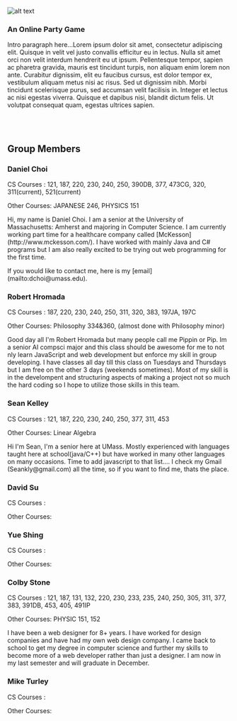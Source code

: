 ![alt text](https://github.com/umass-cs-326/team-phrase-cards/blob/master/docs/logo.png "Phrase Cards Logo")

### An Online Party Game
<p>Intro paragraph here...Lorem ipsum dolor sit amet, consectetur adipiscing elit. Quisque in velit vel justo convallis efficitur eu in lectus. Nulla sit amet orci non velit interdum hendrerit eu ut ipsum. Pellentesque tempor, sapien ac pharetra gravida, mauris est tincidunt turpis, non aliquam enim lorem non ante. Curabitur dignissim, elit eu faucibus cursus, est dolor tempor ex, vestibulum aliquam metus nisi ac risus. Sed ut dignissim nibh. Morbi tincidunt scelerisque purus, sed accumsan velit facilisis in. Integer et lectus ac nisi egestas viverra. Quisque et dapibus nisi, blandit dictum felis. Ut volutpat consequat quam, egestas ultrices sapien.</p>

<br /><br />

## Group Members

### Daniel Choi
<p>CS Courses : 121, 187, 220, 230, 240, 250, 390DB, 377, 473CG, 320, 311(current), 521(current)</p>
<p>Other Courses: JAPANESE 246, PHYSICS 151</p>
<p>Hi, my name is Daniel Choi. I am a senior at the University of Massachusetts: Amherst and majoring in Computer Science. I am currently working part time for a healthcare company called [McKesson](http://www.mckesson.com/). I have worked with mainly Java and C# programs but I am also really excited to be trying out web programming for the first time.</p>
<p>If you would like to contact me, here is my [email](mailto:dchoi@umass.edu). </p>

### Robert Hromada
<p>CS Courses : 187, 220, 230, 240, 250, 311, 320, 383, 197JA, 197C</p>
<p>Other Courses: Philosophy 334&360, (almost done with Philosophy minor)</p>
<p>Good day all I'm Robert Hromada but many people call me Pippin or Pip.  Im a senior AI compsci major and this class should be awesome for me to not nly learn JavaScript and web development but enforce my skill in group developing.  I have classes all day till this class on Tuesdays and Thursdays but I am free on the other 3 days (weekends sometimes).  Most of my skill is in the develompent and structuring aspects of making a project not so much the hard coding so I hope to utilize those skills in this team.  </p>

### Sean Kelley
<p>CS Courses : 121, 187, 220, 230, 240, 250, 377, 311, 453</p>
<p>Other Courses: Linear Algebra</p>
<p> Hi I'm Sean, I'm a senior here at UMass. Mostly experienced with languages taught here at school(java/C++) but have worked in many other languages on many occasions. Time to add javascript to that list.... I check my Gmail (Seankly@gmail.com) all the time, so if you want to find me, thats the place.</p>

### David Su
<p>CS Courses : </p>
<p>Other Courses: </p>
<p></p>

### Yue Shing
<p>CS Courses : </p>
<p>Other Courses: </p>
<p></p>

### Colby Stone
<p>CS Courses : 121, 187, 131, 132, 220, 230, 233, 235, 240, 250, 305, 311, 377, 383, 391DB, 453, 405, 491IP</p>
<p>Other Courses: PHYSIC 151, 152</p>
<p>I have been a web designer for 8+ years. I have worked for design companies and have had my own web design company. I came back to school to get my degree in computer science and further my skills to become more of a web developer rather than just a designer. I am now in my last semester and will graduate in December.</p>


### Mike Turley
<p>CS Courses : </p>
<p>Other Courses: </p>
<p></p>
